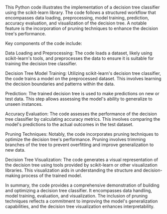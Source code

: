 This Python code illustrates the implementation of a decision tree classifier using the scikit-learn library. The code follows a structured workflow that encompasses data loading, preprocessing, model training, prediction, accuracy evaluation, and visualization of the decision tree. A notable feature is the incorporation of pruning techniques to enhance the decision tree's performance.

Key components of the code include:

Data Loading and Preprocessing: The code loads a dataset, likely using scikit-learn's tools, and preprocesses the data to ensure it is suitable for training the decision tree classifier.

Decision Tree Model Training: Utilizing scikit-learn's decision tree classifier, the code trains a model on the preprocessed dataset. This involves learning the decision boundaries and patterns within the data.

Prediction: The trained decision tree is used to make predictions on new or test data. This step allows assessing the model's ability to generalize to unseen instances.

Accuracy Evaluation: The code assesses the performance of the decision tree classifier by calculating accuracy metrics. This involves comparing the model's predictions to the actual outcomes in the test dataset.

Pruning Techniques: Notably, the code incorporates pruning techniques to optimize the decision tree's performance. Pruning involves trimming branches of the tree to prevent overfitting and improve generalization to new data.

Decision Tree Visualization: The code generates a visual representation of the decision tree using tools provided by scikit-learn or other visualization libraries. This visualization aids in understanding the structure and decision-making process of the trained model.

In summary, the code provides a comprehensive demonstration of building and optimizing a decision tree classifier. It encompasses data handling, model training, evaluation, and visualization. The inclusion of pruning techniques reflects a commitment to improving the model's generalization capabilities, and the decision tree visualization enhances interpretability.
